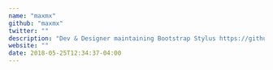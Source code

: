 ```yaml
---
name: "maxmx"
github: "maxmx"
twitter: ""
description: "Dev & Designer maintaining Bootstrap Stylus https://github.com/maxmx/bootstrap-stylus"
website: ""
date: 2018-05-25T12:34:37-04:00
---
```

